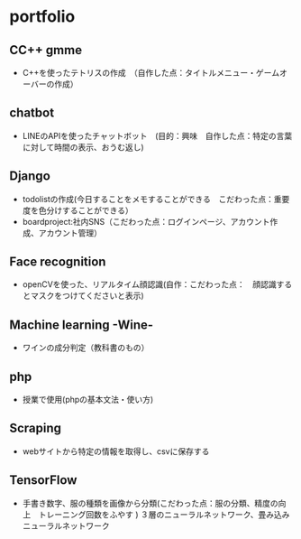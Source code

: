 # portfolio

## CC++ gmme
  - C++を使ったテトリスの作成　（自作した点：タイトルメニュー・ゲームオーバーの作成）
  
## chatbot 
  - LINEのAPIを使ったチャットボット　(目的：興味　自作した点：特定の言葉に対して時間の表示、おうむ返し)
  
##  Django
  - todolistの作成(今日することをメモすることができる　こだわった点：重要度を色分けすることができる）
  - boardproject:社内SNS（こだわった点：ログインページ、アカウント作成、アカウント管理）
  
## Face recognition
  - openCVを使った、リアルタイム顔認識(自作：こだわった点：　顔認識するとマスクをつけてくださいと表示)
  
## Machine learning -Wine-
  - ワインの成分判定（教科書のもの）
  
## php
  - 授業で使用(phpの基本文法・使い方)
  
## Scraping
  - webサイトから特定の情報を取得し、csvに保存する
  
## TensorFlow
  - 手書き数字、服の種類を画像から分類(こだわった点：服の分類、精度の向上　トレーニング回数をふやす
  ) 
  ３層のニューラルネットワーク、畳み込みニューラルネットワーク
  
